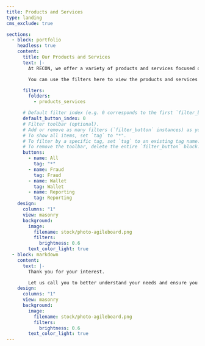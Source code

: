 ```yaml
---
title: Products and Services
type: landing
cms_exclude: true

sections:
  - block: portfolio
    headless: true
    content:
      title: Our Products and Services
      text: |-
        At RECON, we offer a variety of products and services focused on financial technologies, incorporating modern software and IT approaches.

        You can use the filters here to view the products and services in the categories that interest you.

      filters:
        folders:
          - products_services

      # Default filter index (e.g. 0 corresponds to the first `filter_button` instance below).
      default_button_index: 0
      # Filter toolbar (optional).
      # Add or remove as many filters (`filter_button` instances) as you like.
      # To show all items, set `tag` to "*".
      # To filter by a specific tag, set `tag` to an existing tag name.
      # To remove the toolbar, delete the entire `filter_button` block.
      buttons:
        - name: All
          tag: "*"
        - name: Fraud
          tag: Fraud
        - name: Wallet
          tag: Wallet
        - name: Reporting
          tag: Reporting
    design:
      columns: "1"
      view: masonry
      background:
        image:
          filename: stock/photo-agileboard.png
          filters:
            brightness: 0.6
        text_color_light: true
  - block: markdown
    content:
      text: |-
        Thank you for your interest.

        Let us call you to better understand your needs and ensure you benefit from the right products and services. [Leave your number here]({{< relref "/contact" >}})
    design:
      columns: "1"
      view: masonry
      background:
        image:
          filename: stock/photo-agileboard.png
          filters:
            brightness: 0.6
        text_color_light: true
---
```

